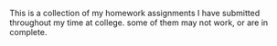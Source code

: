 This is a collection of my homework assignments I have submitted throughout my time at college. some of them may not work, or are in complete.
